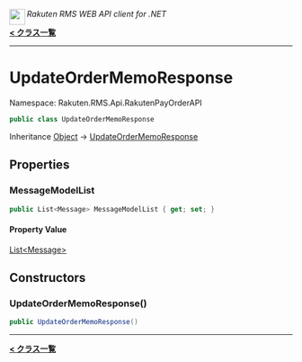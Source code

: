 <img align="left" style="height: 2em;" src="https://webservice.rakuten.co.jp/favicon.ico"><em>Rakuten RMS WEB API client for .NET</em>

[**< クラス一覧**](./)
- - -

# UpdateOrderMemoResponse

Namespace: Rakuten.RMS.Api.RakutenPayOrderAPI

```csharp
public class UpdateOrderMemoResponse
```

Inheritance [Object](https://docs.microsoft.com/en-us/dotnet/api/system.object) → [UpdateOrderMemoResponse](./rakuten.rms.api.rakutenpayorderapi.updateordermemoresponse)

## Properties

### <a id="properties-messagemodellist"/>**MessageModelList**

```csharp
public List<Message> MessageModelList { get; set; }
```

#### Property Value

[List&lt;Message&gt;](https://docs.microsoft.com/en-us/dotnet/api/system.collections.generic.list-1)<br>

## Constructors

### <a id="constructors-.ctor"/>**UpdateOrderMemoResponse()**

```csharp
public UpdateOrderMemoResponse()
```


- - -
[**< クラス一覧**](./)
